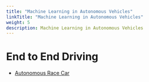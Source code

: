 ```yaml
---
title: "Machine Learning in Autonomous Vehicles"
linkTitle: "Machine Learning in Autonomous Vehicles"
weight: 5
description: Machine Learning in Autonomous Vehicles
---
```


# End to End Driving
* [Autonomous Race Car](https://github.com/DJTobias/Cherry-Autonomous-Racecar)

